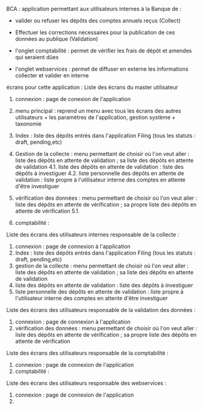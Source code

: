 BCA : application permettant aux utilisateurs internes à la Banque de : 
- valider ou refuser les dépôts des comptes annuels reçus (Collect)
- Effectuer les corrections nécessaires pour la publication de ces données au publique (Validation)

- l'onglet comptabilité : permet de vérifier les frais de dépôt et amendes qui seraient dûes
- l'onglet webservices : permet de diffuser en externe les informations collecter et valider en interne 

écrans pour cette application : 
Liste des écrans du master utilisateur
1. connexion : page de conexion de l'application
2. menu principal : reprend un menu avec tous les écrans des autres utilisateurs + les paramètres de l'application, gestion système + taxonomie
3. Index : liste des dépôts entrés dans l'application Filing (tous les statuts : draft, pending,etc)
4. Gestion de la collecte : menu permettant de choisir où l'on veut aller : liste des dépôts en attente de validation ; sa liste des dépôts en attente de validation 
    4.1. liste des dépôts en attente de validation : liste des dépôts à investiguer
    4.2. liste personnelle des dépôts en attente de validation : liste propre à l'utilisateur interne des comptes en attente d'être    investiguer


5. vérification des données : menu permettant de choisir où l'on veut aller : liste des dépôts en attente de vérification ; sa propre liste des dépôts en attente de vérification
    5.1. 



6. comptabilité : 






Liste des écrans des utilisateurs internes responsable de la collecte :
1. connexion : page de connexion à l'application
2. Index : liste des dépôts entrés dans l'application Filing (tous les statuts : draft, pending,etc)
3. gestion de la collecte : menu permettant de choisir où l'on veut aller : liste des dépôts en attente de validation ; sa liste des dépôts en attente de validation
4. liste des dépôts en attente de validation : liste des dépôts à investiguer
5. liste personnelle des dépôts en attente de validation : liste propre à l'utilisateur interne des comptes en attente d'être investiguer

Liste des écrans des utilisateurs responsable de la validation des données : 
1. connexion : page de connexion à l'application
2. vérification des données : menu permettant de choisir où l'on veut aller : liste des dépôts en attente de vérification ; sa propre liste des dépôts en attente de vérification


Liste des écrans des utilisateurs responsable de la comptabilité : 
1. connexion : page de connexion de l'application
2. comptabilité : 


Liste des écrans des utilisateurs responsable des webservices : 
1. connexion : page de connexion de l'application
2. 


